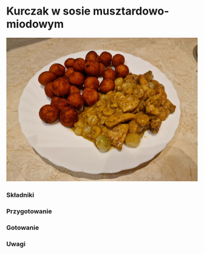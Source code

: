 # Kurczak w sosie musztardowo-miodowym

![Zdjęcie dania](Kurczak_w_sosie_musztardowo-miodowym.jpg)

### Składniki


### Przygotowanie


### Gotowanie


### Uwagi
